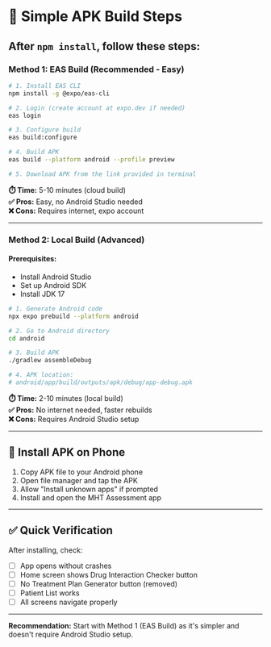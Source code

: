 # 🚀 Simple APK Build Steps

## After `npm install`, follow these steps:

### Method 1: EAS Build (Recommended - Easy)

```bash
# 1. Install EAS CLI
npm install -g @expo/eas-cli

# 2. Login (create account at expo.dev if needed)
eas login

# 3. Configure build
eas build:configure

# 4. Build APK
eas build --platform android --profile preview

# 5. Download APK from the link provided in terminal
```

**⏱️ Time:** 5-10 minutes (cloud build)  
**✅ Pros:** Easy, no Android Studio needed  
**❌ Cons:** Requires internet, expo account

---

### Method 2: Local Build (Advanced)

#### Prerequisites:
- Install Android Studio
- Set up Android SDK
- Install JDK 17

```bash
# 1. Generate Android code
npx expo prebuild --platform android

# 2. Go to Android directory
cd android

# 3. Build APK
./gradlew assembleDebug

# 4. APK location:
# android/app/build/outputs/apk/debug/app-debug.apk
```

**⏱️ Time:** 2-10 minutes (local build)  
**✅ Pros:** No internet needed, faster rebuilds  
**❌ Cons:** Requires Android Studio setup

---

## 📱 Install APK on Phone

1. Copy APK file to your Android phone
2. Open file manager and tap the APK
3. Allow "Install unknown apps" if prompted
4. Install and open the MHT Assessment app

---

## ✅ Quick Verification

After installing, check:
- [ ] App opens without crashes
- [ ] Home screen shows Drug Interaction Checker button
- [ ] No Treatment Plan Generator button (removed)
- [ ] Patient List works
- [ ] All screens navigate properly

---

**Recommendation:** Start with Method 1 (EAS Build) as it's simpler and doesn't require Android Studio setup.